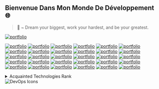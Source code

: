## Bienvenue Dans Mon Monde De Développement :globe_with_meridians:

> 📜 ~ Dream your biggest, work your hardest, and be your greatest.

[![portfolio](https://img.shields.io/badge/portfolio-555555?style=for-the-badge&logo=rocket&logoColor=white)]()

[![portfolio](https://img.shields.io/badge/my_portfolio-555555?style=for-the-badge&logo=airplane&logoColor=white)]()
[![portfolio](https://img.shields.io/badge/my_portfolio-555555?style=for-the-badge&logo=globe&logoColor=white)]()
[![portfolio](https://img.shields.io/badge/my_portfolio-555555?style=for-the-badge&logo=rocket&logoColor=white)]()
[![portfolio](https://img.shields.io/badge/my_portfolio-555555?style=for-the-badge&logo=lightbulb&logoColor=white)]()
[![portfolio](https://img.shields.io/badge/my_portfolio-555555?style=for-the-badge&logo=book&logoColor=white)]()
[![portfolio](https://img.shields.io/badge/my_portfolio-555555?style=for-the-badge&logo=mountain&logoColor=white)]()
[![portfolio](https://img.shields.io/badge/my_portfolio-555555?style=for-the-badge&logo=tree&logoColor=white)]()
[![portfolio](https://img.shields.io/badge/my_portfolio-555555?style=for-the-badge&logo=compass&logoColor=white)]()
[![portfolio](https://img.shields.io/badge/my_portfolio-555555?style=for-the-badge&logo=sailboat&logoColor=white)]()
[![portfolio](https://img.shields.io/badge/my_portfolio-555555?style=for-the-badge&logo=crown&logoColor=white)]()
[![portfolio](https://img.shields.io/badge/my_portfolio-555555?style=for-the-badge&logo=camera&logoColor=white)]()
[![portfolio](https://img.shields.io/badge/my_portfolio-555555?style=for-the-badge&logo=umbrella&logoColor=white)]()
[![portfolio](https://img.shields.io/badge/my_portfolio-555555?style=for-the-badge&logo=diamond&logoColor=white)]()
[![portfolio](https://img.shields.io/badge/my_portfolio-555555?style=for-the-badge&logo=heart&logoColor=white)]()
[![portfolio](https://img.shields.io/badge/my_portfolio-555555?style=for-the-badge&logo=palette&logoColor=white)]()
[![portfolio](https://img.shields.io/badge/my_portfolio-555555?style=for-the-badge&logo=chess&logoColor=white)]()
[![portfolio](https://img.shields.io/badge/my_portfolio-555555?style=for-the-badge&logo=guitar&logoColor=white)]()
[![portfolio](https://img.shields.io/badge/my_portfolio-555555?style=for-the-badge&logo=mic&logoColor=white)]()
[![portfolio](https://img.shields.io/badge/my_portfolio-555555?style=for-the-badge&logo=telescope&logoColor=white)]()
[![portfolio](https://img.shields.io/badge/my_portfolio-555555?style=for-the-badge&logo=hourglass&logoColor=white)]()
[![portfolio](https://img.shields.io/badge/my_portfolio-555555?style=for-the-badge&logo=lock&logoColor=white)]()
[![portfolio](https://img.shields.io/badge/my_portfolio-555555?style=for-the-badge&logo=key&logoColor=white)]()
[![portfolio](https://img.shields.io/badge/my_portfolio-555555?style=for-the-badge&logo=trophy&logoColor=white)]()
[![portfolio](https://img.shields.io/badge/my_portfolio-555555?style=for-the-badge&logo=apple&logoColor=white)]()
[![portfolio](https://img.shields.io/badge/my_portfolio-555555?style=for-the-badge&logo=lightning&logoColor=white)]()
[![portfolio](https://img.shields.io/badge/my_portfolio-555555?style=for-the-badge&logo=brain&logoColor=white)]()
[![portfolio](https://img.shields.io/badge/my_portfolio-555555?style=for-the-badge&logo=robot&logoColor=white)]()
[![portfolio](https://img.shields.io/badge/my_portfolio-555555?style=for-the-badge&logo=truck&logoColor=white)]()
[![portfolio](https://img.shields.io/badge/my_portfolio-555555?style=for-the-badge&logo=plane&logoColor=white)]()
[![portfolio](https://img.shields.io/badge/my_portfolio-555555?style=for-the-badge&logo=coffee&logoColor=white)]()


<details>
<summary>Acquainted Technologies Rank</summary>

| Rank | Language |
|-----:|---------------|
|     1| JavaScript |
|     2| CSS |
|     3| HTML |
|     4| React |
|     5| NodeJS|
|     6| Linux |
|     7| GIT |
|     8| Webpack |
|     9| VS Code|
|     10| ESLint |
|     11| Prettier |
|     12| Babel |
|     13| Vite |
|     14| Vercel |

</details>

<picture>
 <source media="(prefers-color-scheme: dark)" srcset="https://image.shutterstock.com/z/stock-vector-vector-devops-icons-editable-stroke-software-1855780402.jpg">
 <source media="(prefers-color-scheme: light)" srcset="https://image.shutterstock.com/z/stock-vector-vector-devops-icons-editable-stroke-software-1855780402.jpg">
 <img alt="DevOps Icons" src="https://image.shutterstock.com/z/stock-vector-vector-devops-icons-editable-stroke-software-1855780402.jpg">
</picture>





